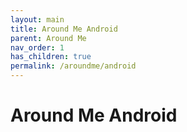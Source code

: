```yaml
---
layout: main
title: Around Me Android
parent: Around Me
nav_order: 1
has_children: true
permalink: /aroundme/android
---
```


# Around Me Android

<!-- ## Changelog & Releases

| Version |  |
| --- | --- |
| 0.3.0 |  <label class="label label-green">Latest</label>  |

--- -->

